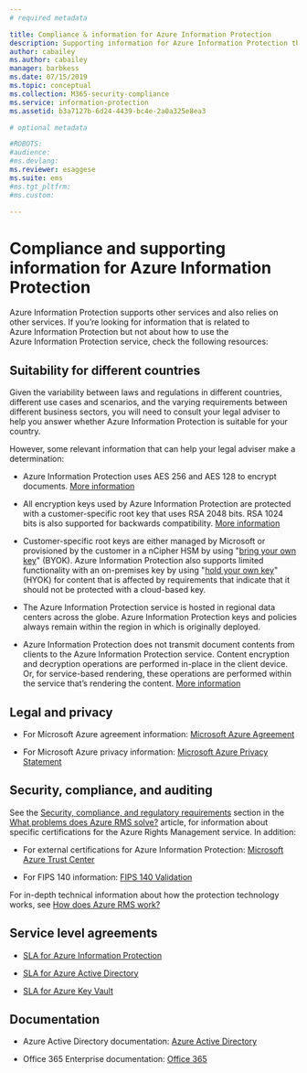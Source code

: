 ```yaml
---
# required metadata

title: Compliance & information for Azure Information Protection
description: Supporting information for Azure Information Protection that includes legal, compliance, and SLAs.
author: cabailey
ms.author: cabailey
manager: barbkess
ms.date: 07/15/2019
ms.topic: conceptual
ms.collection: M365-security-compliance
ms.service: information-protection
ms.assetid: b3a7127b-6d24-4439-bc4e-2a0a325e8ea3

# optional metadata

#ROBOTS:
#audience:
#ms.devlang:
ms.reviewer: esaggese
ms.suite: ems
#ms.tgt_pltfrm:
#ms.custom:

---
```




# Compliance and supporting information for Azure Information Protection

Azure Information Protection supports other services and also relies on other services. If you’re looking for information that is related to Azure Information Protection but not about how to use the Azure Information Protection service, check the following resources:

## Suitability for different countries

Given the variability between laws and regulations in different countries, different use cases and scenarios, and the varying requirements between different business sectors, you will need to consult your legal adviser to help you answer whether Azure Information Protection is suitable for your country.

However, some relevant information that can help your legal adviser make a determination:

- Azure Information Protection uses AES 256 and AES 128 to encrypt documents. [More information](./how-does-it-work.md#cryptographic-controls-used-by-azure-rms-algorithms-and-key-lengths)

- All encryption keys used by Azure Information Protection are protected with a customer-specific root key that uses RSA 2048 bits. RSA 1024 bits is also supported for backwards compatibility. [More information](./how-does-it-work.md#cryptographic-controls-used-by-azure-rms-algorithms-and-key-lengths)

- Customer-specific root keys are either managed by Microsoft or provisioned by the customer in a nCipher HSM by using "[bring your own key](plan-implement-tenant-key.md)" (BYOK). Azure Information Protection also supports limited functionality with an on-premises key by using "[hold your own key](configure-adrms-restrictions.md)" (HYOK) for content that is affected by requirements that indicate that it should not be protected with a cloud-based key.

- The Azure Information Protection service is hosted in regional data centers across the globe. Azure Information Protection keys and policies always remain within the region in which is originally deployed.
 
- Azure Information Protection does not transmit document contents from clients to the Azure Information Protection service. Content encryption and decryption operations are performed in-place in the client device. Or, for service-based rendering, these operations are performed within the service that’s rendering the content. [More information](./how-does-it-work.md)

## Legal and privacy

- For Microsoft Azure agreement information: [Microsoft Azure Agreement](https://azure.microsoft.com/support/legal/subscription-agreement/)

- For Microsoft Azure privacy information: [Microsoft Azure Privacy Statement](https://azure.microsoft.com/support/legal/privacy-statement/)

## Security, compliance, and auditing

See the [Security, compliance, and regulatory requirements](./what-is-azure-rms.md#security-compliance-and-regulatory-requirements) section in the [What problems does Azure RMS solve?](./azure-rms-problems-it-solves.md) article, for information about specific certifications for the Azure Rights Management service. In addition:

- For external certifications for Azure Information Protection: [Microsoft Azure Trust Center](https://azure.microsoft.com/support/trust-center/)

- For FIPS 140 information: [FIPS 140 Validation](https://technet.microsoft.com/library/security/cc750357.aspx)

For in-depth technical information about how the protection technology works, see [How does Azure RMS work?](./how-does-it-work.md) 

## Service level agreements

- [SLA for Azure Information Protection](https://azure.microsoft.com/support/legal/sla/information-protection/v1_0/)

- [SLA for Azure Active Directory](https://azure.microsoft.com/support/legal/sla/active-directory/v1_0/)

- [SLA for Azure Key Vault](https://azure.microsoft.com/support/legal/sla/key-vault/v1_0/)

## Documentation

- Azure Active Directory documentation: [Azure Active Directory](/azure/active-directory/fundamentals/active-directory-whatis)

- Office 365 Enterprise documentation: [Office 365](https://docs.microsoft.com/en-us/Office365/Enterprise/)

